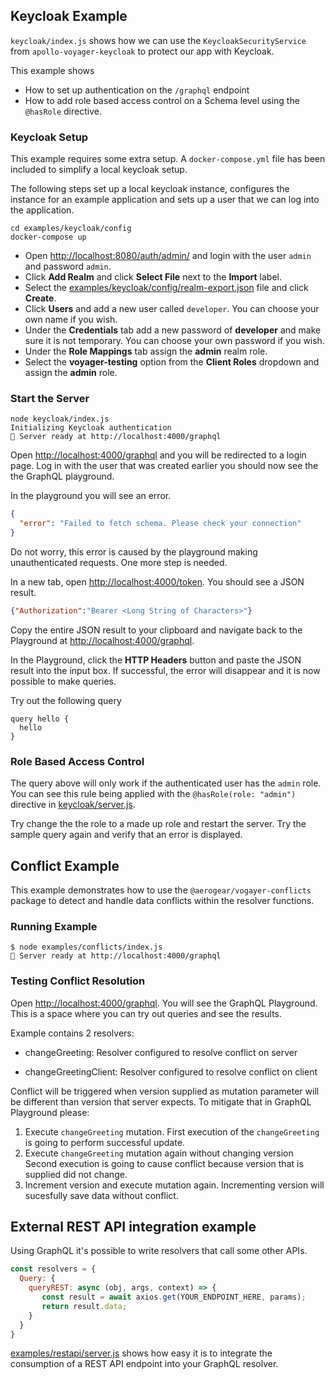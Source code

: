 ## Keycloak Example

`keycloak/index.js` shows how we can use the `KeycloakSecurityService` from `apollo-voyager-keycloak` to protect our app with Keycloak.

This example shows

* How to set up authentication on the `/graphql` endpoint
* How to add role based access control on a Schema level using the `@hasRole` directive.

### Keycloak Setup

This example requires some extra setup. A `docker-compose.yml` file has been included to simplify a local keycloak setup.

The following steps set up a local keycloak instance, configures the instance for an example application and sets up a user that we can log into the application.

```
cd examples/keycloak/config
docker-compose up
```

* Open [http://localhost:8080/auth/admin/](http://localhost:8080/auth/admin/) and login with the user `admin` and password `admin`.
* Click **Add Realm** and click **Select File** next to the **Import** label.
* Select the [examples/keycloak/config/realm-export.json](./config/realm-export.json) file and click **Create**.
* Click **Users** and add a new user called `developer`. You can choose your own name if you wish.
* Under the **Credentials** tab add a new password of **developer** and make sure it is not temporary. You can choose your own password if you wish.
* Under the **Role Mappings** tab assign the **admin** realm role.
* Select the **voyager-testing** option from the **Client Roles** dropdown and assign the **admin** role.

### Start the Server

```
node keycloak/index.js
Initializing Keycloak authentication
🚀 Server ready at http://localhost:4000/graphql
```

Open [http://localhost:4000/graphql](http://localhost:4000/graphql) and you will be redirected to a login page. Log in with the user that was created earlier you should now see the the GraphQL playground.

In the playground you will see an error.

```json
{
  "error": "Failed to fetch schema. Please check your connection"
}
```

Do not worry, this error is caused by the playground making unauthenticated requests. One more step is needed.

In a new tab, open [http://localhost:4000/token](http://localhost:4000/token). You should see a JSON result.

```json
{"Authorization":"Bearer <Long String of Characters>"}
```

Copy the entire JSON result to your clipboard and navigate back to the Playground at [http://localhost:4000/graphql](http://localhost:4000/graphql).

In the Playground, click the **HTTP Headers** button and paste the JSON result into the input box. If successful, the error will disappear and it is now possible to make queries.

Try out the following query

```
query hello {
  hello
}
```

### Role Based Access Control

The query above will only work if the authenticated user has the `admin` role. You can see this rule being applied with the `@hasRole(role: "admin")` directive in [keycloak/server.js](./server.js#L22).

Try change the the role to a made up role and restart the server. Try the sample query again and verify that an error is displayed.

## Conflict Example

This example demonstrates how to use the `@aerogear/vogayer-conflicts` package to detect and handle data conflicts within the resolver functions.

### Running Example

```
$ node examples/conflicts/index.js
🚀 Server ready at http://localhost:4000/graphql
```

### Testing Conflict Resolution

Open [http://localhost:4000/graphql](http://localhost:4000/graphql).
You will see the GraphQL Playground. This is a space where you can try out queries and see the results.

Example contains 2 resolvers:

- changeGreeting: Resolver configured to resolve conflict on server

- changeGreetingClient: Resolver configured to resolve conflict on client


Conflict will be triggered when version supplied as mutation parameter will be 
different than version that server expects. To mitigate that in GraphQL Playground please:

1) Execute `changeGreeting` mutation.
First execution of the `changeGreeting` is going to perform successful update.
2) Execute `changeGreeting` mutation again without changing version
Second execution is going to cause conflict because version that is supplied did not change.
3) Increment version and execute mutation again.
Incrementing version will sucesfully save data without conflict.

## External REST API integration example

Using GraphQL it's possible to write resolvers that call some other APIs.

```js
const resolvers = {
  Query: {
    queryREST: async (obj, args, context) => {
       const result = await axios.get(YOUR_ENDPOINT_HERE, params);
       return result.data;
    }
  }
}
```

[examples/restapi/server.js](../../examples/restapi/server.js#L26-L39) shows how easy it is to integrate the consumption of a REST API endpoint into your GraphQL resolver.

